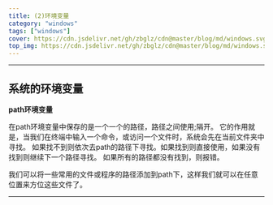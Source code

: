 ```yaml
---
title: (2)环境变量
category: "windows"
tags: ["windows"]
cover: https://cdn.jsdelivr.net/gh/zbglz/cdn@master/blog/md/windows.svg
top_img: https://cdn.jsdelivr.net/gh/zbglz/cdn@master/blog/md/windows.svg
---
```


***

## 系统的环境变量

**path环境变量**

在path环境变量中保存的是一个一个的路径，路径之间使用;隔开。
它的作用就是，当我们在终端中输入一个命令，或访问一个文件时，系统会先在当前文件夹中寻找。
如果找不到则依次去path的路径下寻找。如果找到则直接使用，如果没有找到则继续下一个路径寻找。
如果所有的路径都没有找到，则报错。

我们可以将一些常用的文件或程序的路径添加到path下，这样我们就可以在任意位置来方位这些文件了。

***